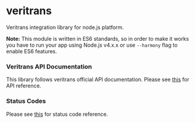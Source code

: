 veritrans
================

Veritrans integration library for node.js platform.

__Note:__ This module is written in ES6 standards, so in order to make it works you have to run your app using Node.js v4.x.x or use `--harmony` flag to enable ES6 features.

### Veritrans API Documentation

This library follows veritrans official API documentation. Please see [this](http://docs.veritrans.co.id/en/api/methods.html) for API reference.

### Status Codes

Please see [this](http://docs.veritrans.co.id/en/api/status_code.html) for status code reference.